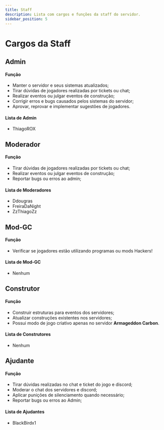 ```yaml
---
title: Staff
description: Lista com cargos e funções da staff do servidor.
sidebar_position: 5
---
```


# Cargos da Staff

## Admin

#### Função

* Manter o servidor e seus sistemas atualizados;
* Tirar dúvidas de jogadores realizadas por tickets ou chat;
* Realizar eventos ou julgar eventos de construção;
* Corrigir erros e bugs causados pelos sistemas do servidor;
* Aprovar, reprovar e implementar sugestões de jogadores.

#### Lista de Admin

* ThiagoROX

## Moderador

#### Função

* Tirar dúvidas de jogadores realizadas por tickets ou chat;
* Realizar eventos ou julgar eventos de construção;
* Reportar bugs ou erros ao admin;

#### Lista de Moderadores

* Ddougras
* FreiraDaNight
* ZzThiagoZz

## Mod-GC

#### Função

* Verificar se jogadores estão utilizando programas ou mods Hackers!

#### Lista de Mod-GC

* Nenhum

## Construtor

#### Função

* Construir estruturas para eventos dos servidores;
* Atualizar construções existentes nos servidores;
* Possui modo de jogo criativo apenas no servidor **Armageddon Carbon**.

#### Lista de Construtores

* Nenhum

## Ajudante

#### Função

* Tirar dúvidas realizadas no chat e ticket do jogo e discord;
* Moderar o chat dos servidores e discord;
* Aplicar punições de silenciamento quando necessário;
* Reportar bugs ou erros ao Admin;

#### Lista de Ajudantes

* BlackBirdx1
